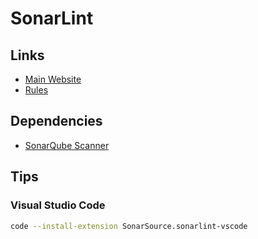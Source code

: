 # SonarLint

## Links

- [Main Website](https://sonarlint.org/)
- [Rules](https://rules.sonarsource.com/)

## Dependencies

- [SonarQube Scanner](/sonarsource/sonarqube-scanner.md)

## Tips

### Visual Studio Code

```sh
code --install-extension SonarSource.sonarlint-vscode
```

